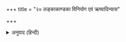 +++
title = "२० लङ्काकाण्डका विनियोग एवं ऋष्यादिन्यास"

+++


<details><summary>अनुवाद (हिन्दी)</summary>

ॐ अस्य श्रीयुद्धकाण्डमहामन्त्रस्य विभीषण ऋषिः । अनुष्टुप‍्छन्दः । विधाता देवता । बं बीजम् । नमः शक्तिः । विधातेति कीलकम् । श्रीधातृप्रसादसिद्ध्यर्थे युद्धकाण्डपारायणे विनियोगः । ॐ विभीषणऋषये नमः शिरसि । ॐ अनुष्टुप्छन्दसे नमः मुखे । ॐ विधातृदेवतायै नमः हृदि । ॐ बं बीजाय नमः गुह्ये । ॐ नमः शक्तये नमः पादयोः । ॐ विधातेति कीलकाय नमः सर्वाङ्गे ।
</details>
